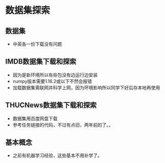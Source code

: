 # 数据集探索

## 数据集

* 中英各一份下载没有问题



## IMDB数据集下载和探索

* 因为是新环境所以有些包没有边运行边安装
* numpy版本需要1.16.2或以下不然会报错
* 加载数据集需联网并科学上网，因为环境影响所以同学下好后存本地再使用

## THUCNews数据集下载和探索

* 数据集用百度网盘下载
* 参考任务链接的代码，不过有点旧，两年前的了。。



## 基本概念

* 之前有机器学习经验，这些基本不用补学了。